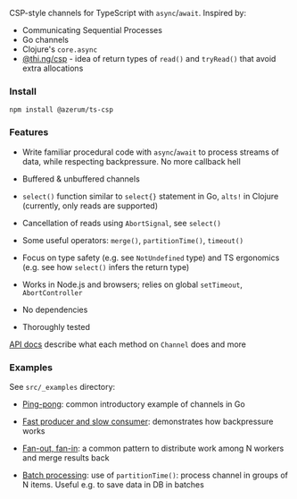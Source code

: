 CSP-style channels for TypeScript with `async`/`await`. Inspired by:

- Communicating Sequential Processes
- Go channels
- Clojure's `core.async`
- [@thi.ng/csp](https://thi.ng/csp) - idea of return types of `read()` and `tryRead()` 
that avoid extra allocations

### Install

```shell
npm install @azerum/ts-csp
```

### Features

- Write familiar procedural code with `async`/`await` to process streams of data,
while respecting backpressure. No more callback hell

- Buffered & unbuffered channels

- `select()` function similar to `select{}` statement in Go, `alts!` in Clojure
(currently, only reads are supported)

- Cancellation of reads using `AbortSignal`, see `select()`

- Some useful operators: `merge()`, `partitionTime()`, `timeout()`

- Focus on type safety (e.g. see `NotUndefined` type) and TS ergonomics
(e.g. see how `select()` infers the return type)

- Works in Node.js and browsers; relies on global `setTimeout`, `AbortController`

- No dependencies

- Thoroughly tested

[API docs](https://azerum.github.io/ts-csp/classes/Channel) describe what each method
on `Channel` does and more

### Examples

See `src/_examples` directory:

- [Ping-pong](./src/_examples/ping-pong.ts): common introductory example of channels in Go

- [Fast producer and slow consumer](./src/_examples/fast-producer-slow-consumer.ts): demonstrates how backpressure works
  
- [Fan-out, fan-in](./src/_examples/fan-out-fan-in.ts): a common pattern to distribute work among N workers and merge results back

- [Batch processing](./src/_examples/batch-processing.ts): use of `partitionTime()`: 
process channel in groups of N items. Useful e.g. to save data in DB in batches
